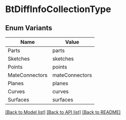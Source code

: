 # BtDiffInfoCollectionType

## Enum Variants

| Name | Value |
|---- | -----|
| Parts | parts |
| Sketches | sketches |
| Points | points |
| MateConnectors | mateConnectors |
| Planes | planes |
| Curves | curves |
| Surfaces | surfaces |


[[Back to Model list]](../README.md#documentation-for-models) [[Back to API list]](../README.md#documentation-for-api-endpoints) [[Back to README]](../README.md)


